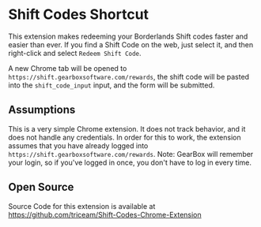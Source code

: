 # Shift Codes Shortcut

This extension makes redeeming your Borderlands Shift codes faster and easier than ever.  If you find a Shift Code on the web, just select it, and then right-click and select `Redeem Shift Code`.

A new Chrome tab will be opened to `https://shift.gearboxsoftware.com/rewards`, the shift code will be pasted into the `shift_code_input` input, and the form will be submitted.

## Assumptions

This is a very simple Chrome extension.  It does not track behavior, and it does not handle any credentials.  In order for this to work, the extension assumes that you have already logged into `https://shift.gearboxsoftware.com/rewards`.  Note: GearBox will remember your login, so if you've logged in once, you don't have to log in every time.  

## Open Source

Source Code for this extension is available at https://github.com/triceam/Shift-Codes-Chrome-Extension